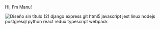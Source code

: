  Hi, I'm Manu!
 
![Diseño sin título (2)](https://github.com/Manuel-latorre/Manuel-latorre/assets/104037504/19ad9747-9890-4006-94a2-9b1151ea2f95)
django express git html5 javascript jest linux nodejs postgresql python react redux typescript webpack
